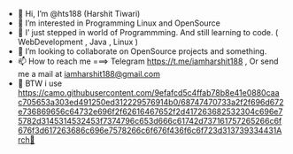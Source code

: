 - 👋 Hi, I’m @hts188 (Harshit Tiwari)
- 👀 I’m interested in Programming Linux and OpenSource 
- 🌱 I’ just stepped in world of Programmming. And still learning to code. ( WebDevelopment , Java , Linux )
- 💞️ I’m looking to collaborate on OpenSource projects and something.
- 📫 How to reach me ===> Telegram https://t.me/iamharshit188 , Or send me a mail at iamharshit188@gmail.com
- 🐧 BTW i use https://camo.githubusercontent.com/9efafcd5c4ffab78b8e41e0880caac705653a303ed491250ed312229576914b0/68747470733a2f2f696d672e736869656c64732e696f2f62616467652f2d417263682532304c696e75782d3145314532453f7374796c653d666c61742d737161757265266c6f676f3d617263686c696e7578266c6f676f436f6c6f723d313739334431Arch🤭
<!---
hts188/hts188 is a ✨ special ✨ repository because its `README.md` (this file) appears on your GitHub profile.
You can click the Preview link to take a look at your changes.
--->
